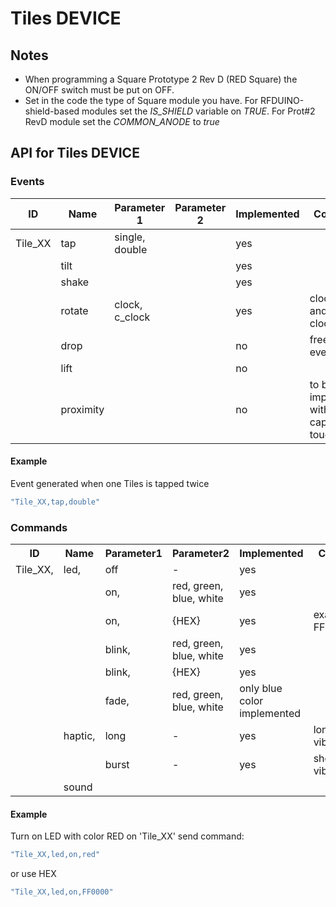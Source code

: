# Tiles DEVICE

## Notes
- When programming a Square Prototype 2 Rev D (RED Square) the ON/OFF switch must be put on OFF.
- Set in the code the type of Square module you have. For RFDUINO-shield-based modules set the *IS_SHIELD* variable on *TRUE*. For Prot#2 RevD module set the *COMMON_ANODE* to *true*

## API for Tiles DEVICE
### Events
| ID | Name | Parameter 1 | Parameter 2 | Implemented | Comments |
|----|------|-------------|-------------|-------------|----------|
|Tile_XX | tap    | single, double |  | yes | |
|        | tilt   | | | yes| |
|        | shake  | | | yes| |
|        | rotate | clock, c_clock | | yes | clockwise and counter clockwise |
|        | drop | | | no | free fall event |
|        | lift | | | no |  |
|        | proximity | | | no | to be implemented with capacitive touch |

#### Example

Event generated when one Tiles is tapped twice
```javascript
"Tile_XX,tap,double"
```

### Commands
<table>
    <tr>
        <th>ID</th>
        <th>Name</th>
        <th>Parameter1</th>
        <th>Parameter2</th>
        <th>Implemented</th>
        <th>Comments</th>
    </tr><tr>
        <td>Tile_XX,</td>
        <td>led,</td>
        <td>off</td>
        <td>-</td>
        <td>yes</td>
        <td></td>
    </tr><tr>
        <td></td>
        <td></td>
        <td>on,</td>
        <td>red, green, blue, white</td>
        <td>yes</td>
        <td></td>
    </tr><tr>
        <td></td>
        <td></td>
        <td>on,</td>
        <td>{HEX}</td>
        <td>yes</td>
        <td>example: FF00FF=pink</td>
    </tr><tr>
        <td></td>
        <td></td>
        <td>blink,</td>
        <td>red, green, blue, white</td>
        <td>yes</td>
        <td></td>
    </tr><tr>
        <td></td>
        <td></td>
        <td>blink,</td>
        <td>{HEX}</td>
        <td>yes</td>
        <td></td>
    </tr><tr>
        <td></td>
        <td></td>
        <td>fade,</td>
        <td>red, green, blue, white</td>
        <td>only blue color implemented</td>
        <td></td>
    </tr><tr>
         <td></td>
         <td>haptic,</td>
         <td>long</td>
         <td>-</td>
         <td>yes</td>
         <td>long vibration</td>
     </tr><tr>
         <td></td>
         <td></td>
         <td>burst</td>
         <td>-</td>
         <td>yes</td>
         <td>short vibration</td>
     </tr>
     <tr></tr>
     <tr><td></td><td>sound</td></tr>
     
</table>

#### Example
Turn on LED with color RED on 'Tile_XX' send command:
```javascript
"Tile_XX,led,on,red"
```
or use HEX
```javascript
"Tile_XX,led,on,FF0000"
```
